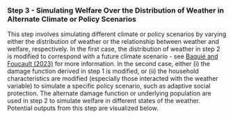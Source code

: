 ### Step 3 - Simulating Welfare Over the Distribution of Weather in Alternate Climate or Policy Scenarios

This step involves simulating different climate or policy scenarios by varying either the distribution of weather or the relationship between weather and welfare, respectively. In the first case, the distribution of weather in step 2 is modified to correspond with a future climate scenario - see [Baquié and Foucault (2023)](https://openknowledge.worldbank.org/handle/10986/40533) for more information. In the second case, either (i) the damage function derived in step 1 is modified, or (ii) the household characteristics are modified (especially those interacted with the weather variable) to simulate a specific policy scenario, such as adaptive social protection. The alternate damage function or underlying population are used in step 2 to simulate welfare in different states of the weather. Potential outputs from this step are visualized below.
